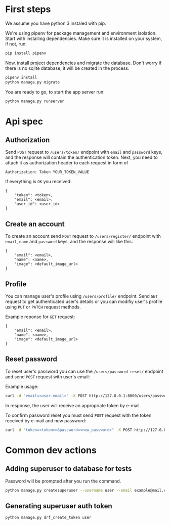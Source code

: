 # First steps
We assume you have python 3 instaled with pip.

We're using pipenv for package management and environment isolation. Start with installing dependencies. Make sure it is installed on your system, if not, run:
```sh
pip install pipenv
```

Now, install project dependencies and migrate the database. Don't worry if there is no sqlite database, it will be created in the process.
```sh
pipenv install
python manage.py migrate
```
You are ready to go, to start the app server run:
```sh
python manage.py runserver
```

# Api spec

## Authorization
Send `POST` request to `/users/token/` endpoint with `email` and `password` keys, and the response will contain the authentication token. Next, you need to attach it as authorization header to each request in form of
```
Authorization: Token YOUR_TOKEN_VALUE
```
If everything is `OK` you received:
```
{
    "token": <token>,
    "email": <email>,
    "user_id": <user_id>
}
```

## Create an account
To create an account send `POST` request to `/users/register/` endpoint with `email`, `name` and `password` keys, and the response will like this:
```
{
    "email": <email>,
    "name": <name>,
    "image": <default_image_url>
}
```

## Profile
You can manage user's profile using `/users/profile/` endpoint.
Send `GET` request to get authenticated user's details or you can modifiy user's profile using `PUT` or `PATCH` request methods.

Example reponse for `GET` request:
```
{
    "email": <email>,
    "name": <name>,
    "image": <default_image_url>
}
```

## Reset password
To reset user's password you can use the `/users/password-reset/` endpoint and send `POST` request with user's email:

Example usage:
```bash
curl -d "email=<user.email>" -X POST http://127.0.0.1:8000/users/password-reset/
```

In response, the user will receive an appropriate token by e-mail.

To confirm password reset you must send `POST` request with the token received by e-mail and new password:
```bash
curl -d "token=<token>>&password=<new_password>" -X POST http://127.0.0.1:8000/users/password-reset/confirm/
``` 


# Common dev actions

## Adding superuser to database for tests
Password will be prompted after you run the command.
```sh
python manage.py createsuperuser --username user --email example@mail.com
```

## Generating superuser auth token
```sh
python manage.py drf_create_token user
```

